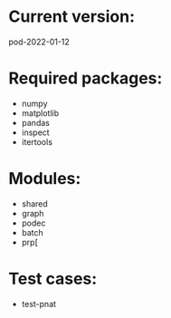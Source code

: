 # Current version: 
pod-2022-01-12

# Required packages:
* numpy
* matplotlib
* pandas
* inspect
* itertools

# Modules:
* shared
* graph
* podec
* batch
* prp[

# Test cases:
* test-pnat
